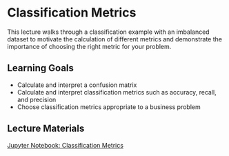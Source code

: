 # Classification Metrics

This lecture walks through a classification example with an imbalanced dataset to motivate the calculation of different metrics and demonstrate the importance of choosing the right metric for your problem.

## Learning Goals

* Calculate and interpret a confusion matrix
* Calculate and interpret classification metrics such as accuracy, recall, and precision
* Choose classification metrics appropriate to a business problem

## Lecture Materials

[Jupyter Notebook: Classification Metrics](classification_metrics.ipynb)
